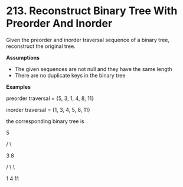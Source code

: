 # 213. Reconstruct Binary Tree With Preorder And Inorder

Given the preorder and inorder traversal sequence of a binary tree, reconstruct the original tree.

**Assumptions**

* The given sequences are not null and they have the same length
* There are no duplicate keys in the binary tree

**Examples**

preorder traversal = {5, 3, 1, 4, 8, 11}

inorder traversal = {1, 3, 4, 5, 8, 11}

the corresponding binary tree is

&#x20;       5

&#x20;     /    \\

&#x20;   3        8

&#x20; /   \        \\

1      4        11
